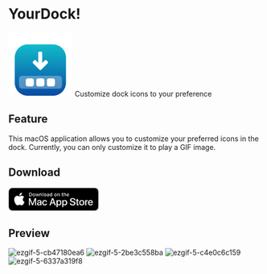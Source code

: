 # YourDock!
<img src="./images/Your Dock!.gif" width=128 />
Customize dock icons to your preference

## Feature
This macOS application allows you to customize your preferred icons in the dock.
Currently, you can only customize it to play a GIF image.

## Download
<a href="https://apps.apple.com/jp/app/yourdock/id6463501478?mt=12" alt="app store">
<img src="./images/mac_app_store_badge.svg" width=180 />
</a>

## Preview
![ezgif-5-cb47180ea6](https://github.com/nhiroyasu/YourDock/assets/40600280/5a0396b0-7834-4697-bf16-c5fb59b58e20)
![ezgif-5-2be3c558ba](https://github.com/nhiroyasu/YourDock/assets/40600280/f70f4315-bf8d-4b7e-a775-26e84f42d7e6)
![ezgif-5-c4e0c6c159](https://github.com/nhiroyasu/YourDock/assets/40600280/72c1cfd3-1b36-4166-9953-54ac69e0d5d2)
![ezgif-5-6337a319f8](https://github.com/nhiroyasu/YourDock/assets/40600280/461938b7-fd64-40fb-b1fb-9ef01c8ed768)

